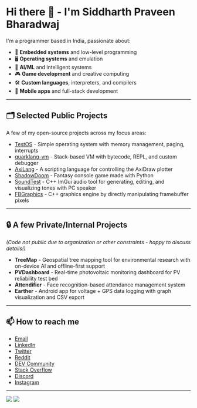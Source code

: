 # Hi there 👋 - I'm Siddharth Praveen Bharadwaj

I'm a programmer based in India, passionate about:

- 🚀 **Embedded systems** and low-level programming
- 🖥️ **Operating systems** and emulation
- 🤖 **AI/ML** and intelligent systems
- 🎮 **Game development** and creative computing
- 🛠️ **Custom languages**, interpreters, and compilers
- 📱 **Mobile apps** and full-stack development

---

## 🗂️ Selected Public Projects

A few of my open-source projects across my focus areas:

- [TestOS](https://github.com/Sid110307/TestOS) - Simple operating system with memory management, paging, interrupts
- [quarklang-vm](https://github.com/Sid110307/quarklang-vm) - Stack-based VM with bytecode, REPL, and custom debugger
- [AxiLang](https://github.com/Sid110307/AxiLang) - A scripting language for controlling the AxiDraw plotter
- [ShadowDoom](https://github.com/Sid110307/ShadowDoom) - Fantasy console game made with Python
- [SoundTest](https://github.com/Sid110307/SoundTest) - C++ ImGui audio tool for generating, editing, and visualizing tones with PC speaker
- [FBGraphics](https://github.com/Sid110307/FBGraphics) - C++ graphics engine by directly manipulating framebuffer pixels

---

## 🔒 A few Private/Internal Projects

*(Code not public due to organization or other constraints - happy to discuss details!)*

- **TreeMap** - Geospatial tree mapping tool for environmental research with on-device AI and offline-first support
- **PVDashboard** - Real-time photovoltaic monitoring dashboard for PV reliability test bed
- **Attendifier** - Face recognition-based attendance management system
- **Earther** - Android app for voltage + GPS data logging with graph visualization and CSV export

---

## 📫 How to reach me

- [Email](mailto:siddharthpb2007@gmail.com)
- [LinkedIn](https://linkedin.com/in/sid110307)
- [Twitter](https://x.com/CoolorFoolSRS)
- [Reddit](https://reddit.com/u/CoolorFoolSRS)
- [DEV Community](https://dev.to/@sid110307)
- [Stack Overflow](https://stackoverflow.com/users/13852870)
- [Discord](https://discord.com/users/sid110307)
- [Instagram](https://www.instagram.com/sid.110307)

---

![](https://github-readme-stats-sid110307.vercel.app/api?username=Sid110307&show_icons=true)
![](https://github-readme-stats-sid110307.vercel.app/api/top-langs/?username=Sid110307&langs_count=10&layout=compact)
